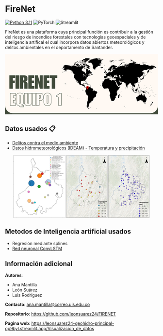 # FireNet 

[![Python 3.11](https://img.shields.io/badge/python-3.10-blue.svg)](https://www.python.org/downloads/release/python-3100/)
![PyTorch](https://img.shields.io/badge/PyTorch-%23EE4C2C.svg?logo=PyTorch&logoColor=white)
![Streamlit](https://img.shields.io/badge/Streamlit-FF0000)

FireNet es una plataforma cuya principal función es contribuir a la gestión del riesgo de incendios forestales con tecnologías geoespaciales y de inteligencia artifical el cual incorpora datos abiertos meteorológicos y delitos ambientales en el departamento de Santander.

<p align="center">
<img src="https://github.com/leonsuarez24/FIRENET/blob/main/figs/portada.png" width="900">
</p>

## **Datos usados** 📋
* [Delitos contra el medio ambiente](https://www.datos.gov.co/Seguridad-y-Defensa/DELITOS-CONTRA-EL-MEDIO-AMBIENTE/9zck-qfvc/about_data)
* [Datos hidrometeorológicos (IDEAM) - Temperatura y precipitación](http://dhime.ideam.gov.co/atencionciudadano/)

<p align="center">
<img src="https://github.com/leonsuarez24/FIRENET/blob/main/figs/DatosUsados.jpg" width="450">
</p>

## **Metodos de Inteligencia artificial usados**

* Regresión mediante splines
* [Red neuronal ConvLSTM](https://proceedings.neurips.cc/paper_files/paper/2015/file/07563a3fe3bbe7e3ba84431ad9d055af-Paper.pdf)

## **Información adicional**

    
**Autores**: 
* Ana Mantilla
* León Suárez 
* Luis Rodríguez 

**Contacto**: ana.mantilla@correo.uis.edu.co 

**Repositorio**: https://github.com/leonsuarez24/FIRENET

**Pagina web**: https://leonsuarez24-geohidro-principal-op9byl.streamlit.app/Visualizacion_de_datos 

    
